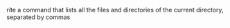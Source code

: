 rite a command that lists all the files and directories of the current directory, separated by commas
